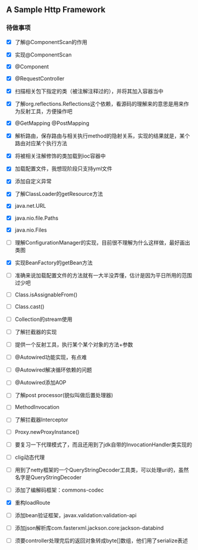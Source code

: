 ## A Sample Http Framework

### 待做事项

- [x] 了解@ComponentScan的作用
- [x] 实现@ComponentScan
- [x] @Component
- [x] @RequestController
- [x] 扫描相关包下指定的类（被注解注释过的），并将其加入容器当中
- [x] 了解org.reflections.Reflections这个依赖，看源码的理解来的意思是用来作为反射工具，方便操作吧
- [x] @GetMapping @PostMapping
- [x] 解析路由，保存路由与相关执行method的隐射关系，实现的结果就是，某个路由对应某个执行方法
- [x] 将被相关注解修饰的类加载到ioc容器中
- [x] 加载配置文件，我想现阶段只支持yml文件
- [x] 添加自定义异常
- [x] 了解ClassLoader的getResource方法
- [x] java.net.URL
- [x] java.nio.file.Paths
- [x] java.nio.Files
- [ ] 理解ConfigurationManager的实现，目前很不理解为什么这样做，最好画出类图
- [x] 实现BeanFactory的getBean方法
- [ ] 准确来说加载配置文件的方法就有一大半没弄懂，估计是因为平日所用的范围过少吧
- [ ] Class.isAssignableFrom()
- [ ] Class.cast()
- [ ] Collection的stream使用
- [ ] 了解拦截器的实现
- [ ] 提供一个反射工具，执行某个某个对象的方法+参数
- [ ] @Autowired功能实现，有点难
- [ ] @Autowired解决循环依赖的问题
- [ ] @Autowired添加AOP
- [ ] 了解post processor(貌似叫做后置处理器)
- [ ] MethodInvocation
- [ ] 了解拦截器Interceptor
- [ ] Proxy.newProxyInstance()
- [ ] 要复习一下代理模式了，而且还用到了jdk自带的InvocationHandler类实现的
- [ ] clig动态代理
- [ ] 用到了netty框架的一个QueryStringDecoder工具类，可以处理uri的，虽然名字是QueryStringDecoder
- [ ] 添加了编解码框架：commons-codec
- [x] 重构loadRoute
- [ ] 添加bean验证框架，javax.validation:validation-api
- [ ] 添加json解析库com.fasterxml.jackson.core:jackson-databind
- [ ] 须要controller处理完后的返回对象转成byte[]数组，他们用了serialize表述

